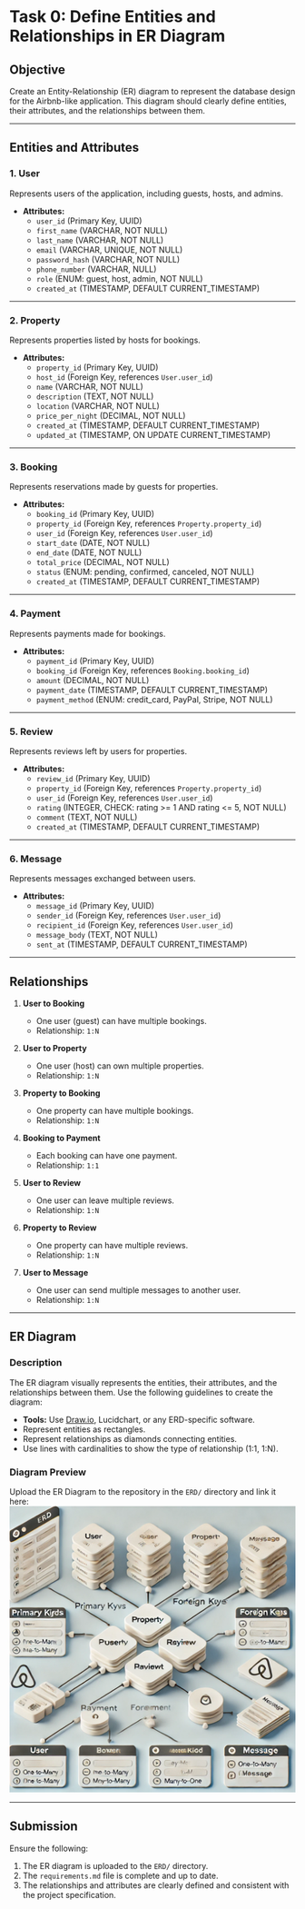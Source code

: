 # Task 0: Define Entities and Relationships in ER Diagram

## Objective
Create an Entity-Relationship (ER) diagram to represent the database design for the Airbnb-like application. This diagram should clearly define entities, their attributes, and the relationships between them.

---

## Entities and Attributes

### 1. **User**
Represents users of the application, including guests, hosts, and admins.
- **Attributes:**
  - `user_id` (Primary Key, UUID)
  - `first_name` (VARCHAR, NOT NULL)
  - `last_name` (VARCHAR, NOT NULL)
  - `email` (VARCHAR, UNIQUE, NOT NULL)
  - `password_hash` (VARCHAR, NOT NULL)
  - `phone_number` (VARCHAR, NULL)
  - `role` (ENUM: guest, host, admin, NOT NULL)
  - `created_at` (TIMESTAMP, DEFAULT CURRENT_TIMESTAMP)

---

### 2. **Property**
Represents properties listed by hosts for bookings.
- **Attributes:**
  - `property_id` (Primary Key, UUID)
  - `host_id` (Foreign Key, references `User.user_id`)
  - `name` (VARCHAR, NOT NULL)
  - `description` (TEXT, NOT NULL)
  - `location` (VARCHAR, NOT NULL)
  - `price_per_night` (DECIMAL, NOT NULL)
  - `created_at` (TIMESTAMP, DEFAULT CURRENT_TIMESTAMP)
  - `updated_at` (TIMESTAMP, ON UPDATE CURRENT_TIMESTAMP)

---

### 3. **Booking**
Represents reservations made by guests for properties.
- **Attributes:**
  - `booking_id` (Primary Key, UUID)
  - `property_id` (Foreign Key, references `Property.property_id`)
  - `user_id` (Foreign Key, references `User.user_id`)
  - `start_date` (DATE, NOT NULL)
  - `end_date` (DATE, NOT NULL)
  - `total_price` (DECIMAL, NOT NULL)
  - `status` (ENUM: pending, confirmed, canceled, NOT NULL)
  - `created_at` (TIMESTAMP, DEFAULT CURRENT_TIMESTAMP)

---

### 4. **Payment**
Represents payments made for bookings.
- **Attributes:**
  - `payment_id` (Primary Key, UUID)
  - `booking_id` (Foreign Key, references `Booking.booking_id`)
  - `amount` (DECIMAL, NOT NULL)
  - `payment_date` (TIMESTAMP, DEFAULT CURRENT_TIMESTAMP)
  - `payment_method` (ENUM: credit_card, PayPal, Stripe, NOT NULL)

---

### 5. **Review**
Represents reviews left by users for properties.
- **Attributes:**
  - `review_id` (Primary Key, UUID)
  - `property_id` (Foreign Key, references `Property.property_id`)
  - `user_id` (Foreign Key, references `User.user_id`)
  - `rating` (INTEGER, CHECK: rating >= 1 AND rating <= 5, NOT NULL)
  - `comment` (TEXT, NOT NULL)
  - `created_at` (TIMESTAMP, DEFAULT CURRENT_TIMESTAMP)

---

### 6. **Message**
Represents messages exchanged between users.
- **Attributes:**
  - `message_id` (Primary Key, UUID)
  - `sender_id` (Foreign Key, references `User.user_id`)
  - `recipient_id` (Foreign Key, references `User.user_id`)
  - `message_body` (TEXT, NOT NULL)
  - `sent_at` (TIMESTAMP, DEFAULT CURRENT_TIMESTAMP)

---

## Relationships

1. **User to Booking**
   - One user (guest) can have multiple bookings.
   - Relationship: `1:N`

2. **User to Property**
   - One user (host) can own multiple properties.
   - Relationship: `1:N`

3. **Property to Booking**
   - One property can have multiple bookings.
   - Relationship: `1:N`

4. **Booking to Payment**
   - Each booking can have one payment.
   - Relationship: `1:1`

5. **User to Review**
   - One user can leave multiple reviews.
   - Relationship: `1:N`

6. **Property to Review**
   - One property can have multiple reviews.
   - Relationship: `1:N`

7. **User to Message**
   - One user can send multiple messages to another user.
   - Relationship: `1:N`

---

## ER Diagram

### Description
The ER diagram visually represents the entities, their attributes, and the relationships between them. Use the following guidelines to create the diagram:
- **Tools:** Use [Draw.io](https://draw.io), Lucidchart, or any ERD-specific software.
- Represent entities as rectangles.
- Represent relationships as diamonds connecting entities.
- Use lines with cardinalities to show the type of relationship (1:1, 1:N).

### Diagram Preview
Upload the ER Diagram to the repository in the `ERD/` directory and link it here:
![ER Diagram](./erd-diagram.png)

---

## Submission

Ensure the following:
1. The ER diagram is uploaded to the `ERD/` directory.
2. The `requirements.md` file is complete and up to date.
3. The relationships and attributes are clearly defined and consistent with the project specification.

